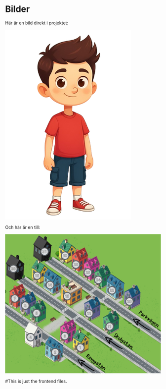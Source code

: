 # Bilder

Här är en bild direkt i projektet:

![character bild](team16/Kevin.png)

Och här är en till:

![En annan bild](team16/map.png)

#This is just the frontend files.
